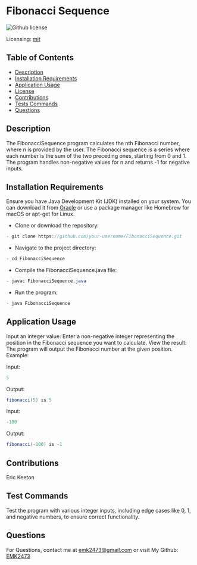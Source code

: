 # Fibonacci Sequence
![Github license](https://img.shields.io/badge/mit-blue.svg)
 
 Licensing: [mit](https://choosealicense.com/licenses/mit/)

## Table of Contents
- [Description](#description)
- [Installation Requirements](#installation-requirements)
- [Application Usage](#application-usage)
- [License](#licensing-information)
- [Contributions](#contributions)
- [Tests Commands](#tests-commands)
- [Questions](#questions)
## Description
The FibonacciSequence program calculates the nth Fibonacci number, where n is provided by the user. The Fibonacci sequence is a series where each number is the sum of the two preceding ones, starting from 0 and 1. The program handles non-negative values for n and returns -1 for negative inputs.

## Installation Requirements
Ensure you have Java Development Kit (JDK) installed on your system. You can download it from [Oracle](https://www.oracle.com/java/technologies/downloads/) or use a package manager like Homebrew for macOS or apt-get for Linux. 

- Clone or download the repository: 
```Java 
- git clone https://github.com/your-username/FibonacciSequence.git 
```

- Navigate to the project directory: 
```Java
- cd FibonacciSequence 
```
- Compile the FibonacciSequence.java file: 
```Java
- javac FibonacciSequence.java 
```
- Run the program: 
```Java
- java FibonacciSequence
```

## Application Usage
Input an integer value: Enter a non-negative integer representing the position in the Fibonacci sequence you want to calculate. View the result: The program will output the Fibonacci number at the given position. Example:  

Input:
```Java 
5 
```
Output: 
```Java
fibonacci(5) is 5
```

Input:
```Java
-100
```
Output:
```Java
fibonacci(-100) is -1
```
## Contributions
Eric Keeton

## Test Commands
Test the program with various integer inputs, including edge cases like 0, 1, and negative numbers, to ensure correct functionality.

## Questions
For Questions, contact me at emk2473@gmail.com or visit My Github: [EMK2473](https://github.com/EMK2473)